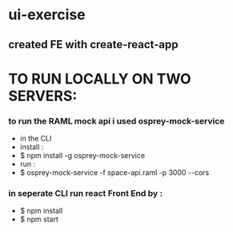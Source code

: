 # ui-exercise
## created FE with create-react-app

# TO RUN LOCALLY ON TWO SERVERS:

### to run the RAML mock api i used osprey-mock-service
- in the CLI
- install :
- $ npm install -g osprey-mock-service
- run :
- $ osprey-mock-service -f space-api.raml -p 3000 --cors


### in seperate CLI run react Front End by :
- $ npm install
- $ npm start 
